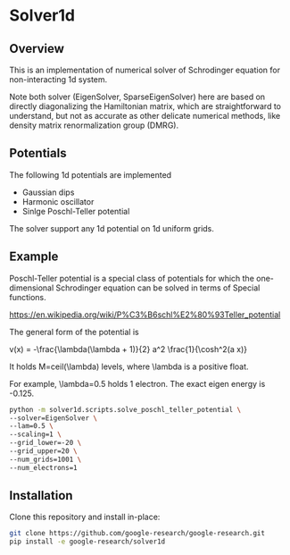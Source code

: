 # Solver1d

## Overview

This is an implementation of numerical solver of Schrodinger equation for non-interacting 1d system.

Note both solver (EigenSolver, SparseEigenSolver) here are based on directly
diagonalizing the Hamiltonian matrix, which are straightforward to understand,
but not as accurate as other delicate numerical methods, like density matrix
renormalization group (DMRG).

## Potentials

The following 1d potentials are implemented

* Gaussian dips
* Harmonic oscillator
* Sinlge Poschl-Teller potential

The solver support any 1d potential on 1d uniform grids.

## Example

Poschl-Teller potential is a special class of potentials for which the
one-dimensional Schrodinger equation can be solved in terms of Special
functions.

https://en.wikipedia.org/wiki/P%C3%B6schl%E2%80%93Teller_potential

The general form of the potential is

v(x) = -\frac{\lambda(\lambda + 1)}{2} a^2 \frac{1}{\cosh^2(a x)}

It holds M=ceil(\lambda) levels, where \lambda is a positive float.

For example, \lambda=0.5 holds 1 electron. The exact eigen energy is -0.125.

```bash
python -m solver1d.scripts.solve_poschl_teller_potential \
--solver=EigenSolver \
--lam=0.5 \
--scaling=1 \
--grid_lower=-20 \
--grid_upper=20 \
--num_grids=1001 \
--num_electrons=1
```

## Installation

Clone this repository and install in-place:

```bash
git clone https://github.com/google-research/google-research.git
pip install -e google-research/solver1d
```
